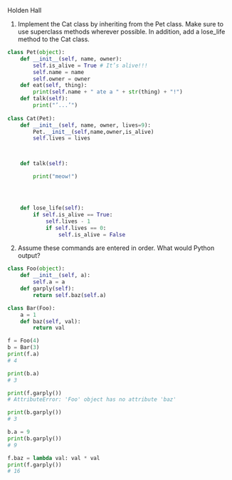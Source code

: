 Holden Hall

1) Implement the Cat class by inheriting from the Pet class. Make sure to use superclass methods wherever possible.
In addition, add a lose_life method to the Cat class.
```python 
class Pet(object):
    def __init__(self, name, owner):
        self.is_alive = True # It’s alive!!!
        self.name = name
        self.owner = owner
    def eat(self, thing):
        print(self.name + " ate a " + str(thing) + "!")
    def talk(self):
        print("’...’")
        
class Cat(Pet):
    def __init__(self, name, owner, lives=9):
        Pet.__init__(self,name,owner,is_alive)
        self.lives = lives



    def talk(self):          

        print("meow!")




    def lose_life(self):
    	if self.is_alive == True:
    		self.lives - 1
    		if self.lives == 0:
    			self.is_alive = False
```
2) Assume these commands are entered in order. What would Python output?
```python
class Foo(object):
    def __init__(self, a):
        self.a = a
    def garply(self):
        return self.baz(self.a)

class Bar(Foo):
    a = 1
    def baz(self, val):
        return val

f = Foo(4)
b = Bar(3)
print(f.a)
# 4

print(b.a)
# 3

print(f.garply())
# AttributeError: 'Foo' object has no attribute 'baz'

print(b.garply())
# 3

b.a = 9
print(b.garply())
# 9

f.baz = lambda val: val * val
print(f.garply())
# 16
```
